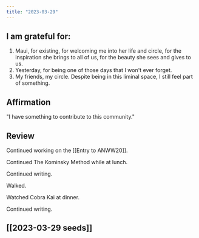 ```yaml
---
title: "2023-03-29"
---
```

## I am grateful for:
1. Maui, for existing, for welcoming me into her life and circle, for the inspiration she brings to all of us, for the beauty she sees and gives to us.
2. Yesterday, for being one of those days that I won't ever forget.
3. My friends, my circle. Despite being in this liminal space, I still feel part of something.

## Affirmation

"I have something to contribute to this community."

## Review

Continued working on the [[Entry to ANWW20]].

Continued The Kominsky Method while at lunch.

Continued writing.

Walked.

Watched Cobra Kai at dinner.

Continued writing.

## [[2023-03-29 seeds]]
